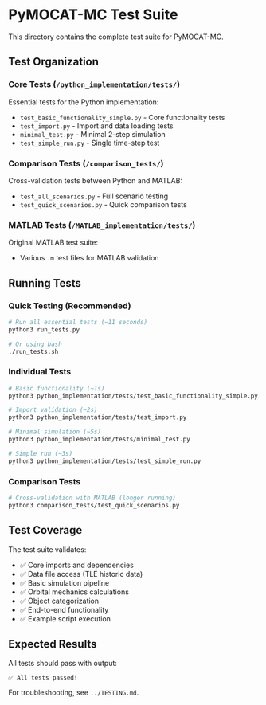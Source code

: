 # PyMOCAT-MC Test Suite

This directory contains the complete test suite for PyMOCAT-MC.

## Test Organization

### Core Tests (`/python_implementation/tests/`)
Essential tests for the Python implementation:
- `test_basic_functionality_simple.py` - Core functionality tests
- `test_import.py` - Import and data loading tests  
- `minimal_test.py` - Minimal 2-step simulation
- `test_simple_run.py` - Single time-step test

### Comparison Tests (`/comparison_tests/`)
Cross-validation tests between Python and MATLAB:
- `test_all_scenarios.py` - Full scenario testing
- `test_quick_scenarios.py` - Quick comparison tests

### MATLAB Tests (`/MATLAB_implementation/tests/`)
Original MATLAB test suite:
- Various `.m` test files for MATLAB validation

## Running Tests

### Quick Testing (Recommended)
```bash
# Run all essential tests (~11 seconds)
python3 run_tests.py

# Or using bash
./run_tests.sh
```

### Individual Tests
```bash
# Basic functionality (~1s)
python3 python_implementation/tests/test_basic_functionality_simple.py

# Import validation (~2s)  
python3 python_implementation/tests/test_import.py

# Minimal simulation (~5s)
python3 python_implementation/tests/minimal_test.py

# Simple run (~3s)
python3 python_implementation/tests/test_simple_run.py
```

### Comparison Tests
```bash
# Cross-validation with MATLAB (longer running)
python3 comparison_tests/test_quick_scenarios.py
```

## Test Coverage

The test suite validates:
- ✅ Core imports and dependencies
- ✅ Data file access (TLE historic data)
- ✅ Basic simulation pipeline
- ✅ Orbital mechanics calculations
- ✅ Object categorization
- ✅ End-to-end functionality
- ✅ Example script execution

## Expected Results

All tests should pass with output:
```
✅ All tests passed!
```

For troubleshooting, see `../TESTING.md`.